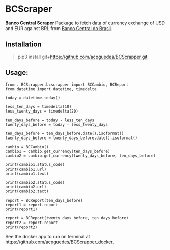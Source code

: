 # BCScraper

**Banco Central Scraper**
Package to fetch data of currency exchange of USD and EUR against BRL from [Banco Central do Brasil](https://www.bcb.gov.br/).

## Installation
> pip3 install git+https://github.com/acpguedes/BCScrapper.git

## Usage:
```{python3}
from . BCScrapper.bcscrapper import BCCambio, BCReport
from datetime import datetime, timedelta

today = datetime.today()

less_ten_days = timedelta(10)
less_twenty_days = timedelta(20)

ten_days_before = today - less_ten_days
twenty_days_before = today - less_twenty_days

ten_days_before = ten_days_before.date().isoformat()
twenty_days_before = twenty_days_before.date().isoformat()

cambio = BCCambio()
cambio1 = cambio.get_currency(ten_days_before)
cambio2 = cambio.get_currency(twenty_days_before, ten_days_before)

print(cambio1.status_code)
print(cambio1.url)
print(cambio1.text)

print(cambio2.status_code)
print(cambio2.url)
print(cambio2.text)

report = BCReport(ten_days_before)
report1 = report.report
print(report1)

report = BCReport(twenty_days_before, ten_days_before)
report2 = report.report
print(report2)
```

See the docker app to run on terminal at https://github.com/acpguedes/BCScrapper_docker.
